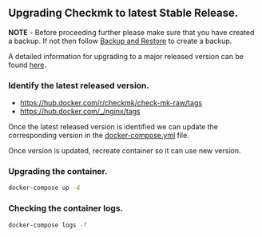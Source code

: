 ## Upgrading Checkmk to latest Stable Release.

**NOTE** - Before proceeding further please make sure that you have created a backup. If not then follow [Backup and Restore](./backup-and-restore.md) to create a backup.

A detailed information for upgrading to a major released version can be found [here](https://docs.checkmk.com/latest/en/update_major.html).

### Identify the latest released version.
- https://hub.docker.com/r/checkmk/check-mk-raw/tags
- https://hub.docker.com/_/nginx/tags

Once the latest released version is identified we can update the corresponding version in the [docker-compose.yml](./../docker-compose.yml) file.

Once version is updated, recreate container so it can use new version.

### Upgrading the container.
```bash
docker-compose up -d
```

### Checking the container logs.
```bash
docker-compose logs -f
```
